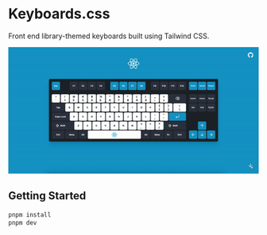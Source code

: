 # Keyboards.css

Front end library-themed keyboards built using Tailwind CSS.

![Keyboards Demo](./public/demo.gif)

## Getting Started

```
pnpm install
pnpm dev
```
